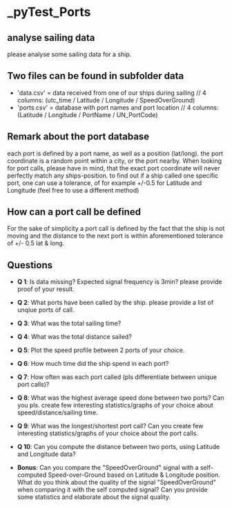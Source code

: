 # _pyTest_Ports
## analyse sailing data
please analyse some sailing data for a ship.

## Two files can be found in subfolder data
* 'data.csv' = data received from one of our ships during sailing // 4 columns: (utc_time / Latitude / Longitude / SpeedOverGround)
* 'ports.csv' = database with port names and port location // 4 columns: (Latitude / Longitude / PortName / UN_PortCode)

## Remark about the port database
each port is defined by a port name, as well as a position (lat/long). the port coordinate is a random point within a city, or the port nearby. When looking for port calls, please have in mind, that the exact port coordinate will never perfectly match any ships-position. to find out if a ship called one specific port, one can use a tolerance, of for example +/-0.5 for Latitude and Longitude (feel free to use a different method)

## How can a port call be defined
For the sake of simplicity a port call is defined by the fact that the ship is not moving and the distance to the next port is within aforementioned tolerance of +/- 0.5 lat & long.

## Questions
* **Q 1**: Is data missing? Expected signal frequency is 3min? please provide proof of your result.
* **Q 2**: What ports have been called by the ship. please provide a list of unqiue ports of call.
* **Q 3**: What was the total sailing time?
* **Q 4**: What was the total distance sailed?
* **Q 5**: Plot the speed profile between 2 ports of your choice.
* **Q 6**: How much time did the ship spend in each port?
* **Q 7**: How often was each port called (pls differentiate between unique port calls)?
* **Q 8**: What was the highest average speed done between two ports? Can you pls. create few interesting statistics/graphs of your choice about speed/distance/sailing time. 
* **Q 9**: What was the longest/shortest port call? Can you create few interesting statistics/graphs of your choice about the port calls.
* **Q 10**: Can you compute the distance between two ports, using Latitude and Longitude data?

* **Bonus**: Can you compare the "SpeedOverGround" signal with a self-computed Speed-over-Ground based on Latitude & Longitude position. What do you think about the quality of the signal "SpeedOverGround" when comparing it with the self computed signal? Can you provide some statistics and elaborate about the signal quality.

